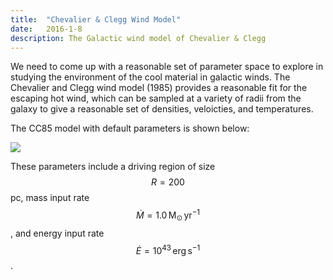 ```yaml
---
title:  "Chevalier & Clegg Wind Model"
date:   2016-1-8
description: The Galactic wind model of Chevalier & Clegg 
---
```


We need to come up with a reasonable set of parameter space to explore
in studying the environment of the cool material in galactic winds. The 
Chevalier and Clegg wind model (1985) provides a reasonable fit for the 
escaping hot wind, which can be sampled at a variety of radii from the 
galaxy to give a reasonable set of densities, veloicties, and temperatures.

The CC85 model with default parameters is shown below:

<img src="{{ site.url }}assets/images/chevalier.png">


These parameters include a driving region of size $$R = 200$$ pc, mass input
rate $$\dot{M} = 1.0 \, \mathrm{M}_{\odot} \, \mathrm{yr}^{-1}$$, and energy input rate
$$\dot{E} = 10^{43} \, \mathrm{erg} \, \mathrm{s}^{-1}$$.

